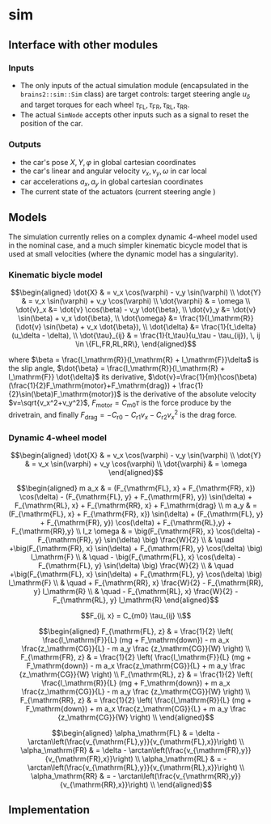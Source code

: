 # sim

## Interface with other modules

### Inputs

- The only inputs of the actual simulation module (encapsulated in the `brains2::sim::Sim` class) are target controls: target steering angle $u_\delta$ and target torques for each wheel $\tau_\mathrm{FL}, \tau_\mathrm{FR}, \tau_\mathrm{RL}, \tau_\mathrm{RR}$.
- The actual `SimNode` accepts other inputs such as a signal to reset the position of the car.

### Outputs

- the car's pose $X,Y,\varphi$ in global cartesian coordinates
- the car's linear and angular velocity $v_x,v_y,\omega$ in car local
- car accelerations $a_x,a_y$ in global cartesian coordinates
- The current state of the actuators (current steering angle )

## Models

The simulation currently relies on a complex dynamic 4-wheel model used in the nominal case, and a much simpler kinematic bicycle model that is used at small velocities (where the dynamic model has a singularity).

### Kinematic biycle model

```math
\begin{aligned}
\dot{X} & = v_x \cos(\varphi) - v_y \sin(\varphi) \\
\dot{Y} & = v_x \sin(\varphi) + v_y \cos(\varphi) \\
\dot{\varphi} & = \omega \\
\dot{v}_x &= \dot{v} \cos(\beta) - v_y \dot{\beta}, \\
\dot{v}_y &= \dot{v} \sin(\beta) + v_x \dot{\beta}, \\
\dot{\omega} &= \frac{1}{l_\mathrm{R}}(\dot{v} \sin(\beta) + v_x \dot{\beta}), \\
\dot{\delta} &= \frac{1}{t_\delta}(u_\delta - \delta), \\
\dot{\tau}_{ij} & = \frac{1}{t_\tau}(u_\tau - \tau_{ij}), \, ij \in \{FL,FR,RL,RR\},
\end{aligned}
```

where $\beta = \frac{l_\mathrm{R}}{l_\mathrm{R} + l_\mathrm{F}}\delta$ is the slip angle, $\dot{\beta} = \frac{l_\mathrm{R}}{l_\mathrm{R} + l_\mathrm{F}} \dot{\delta}$ its derivative,
$\dot{v}=\frac{1}{m}(\cos(\beta) (\frac{1}{2}F_\mathrm{motor}+F_\mathrm{drag}) + \frac{1}{2}\sin(\beta)F_\mathrm{motor})$ is the
derivative of the absolute velocity $v=\sqrt{v_x^2+v_y^2}$, $F_\mathrm{motor}=C_\mathrm{m0}\tau$ is the force produce by the drivetrain,
and finally $F_\mathrm{drag}=-C_\mathrm{r0} - C_\mathrm{r1} v_x - C_\mathrm{r2} v_x^2$ is the drag force.

### Dynamic 4-wheel model

```math
\begin{aligned}
\dot{X} & = v_x \cos(\varphi) - v_y \sin(\varphi) \\
\dot{Y} & = v_x \sin(\varphi) + v_y \cos(\varphi) \\
\dot{\varphi} & = \omega 
\end{aligned}
```

```math
\begin{aligned}
m a_x & = (F_{\mathrm{FL}, x} + F_{\mathrm{FR}, x}) \cos(\delta) - (F_{\mathrm{FL}, y} + F_{\mathrm{FR}, y}) \sin(\delta) + F_{\mathrm{RL}, x} + F_{\mathrm{RR}, x} + F_\mathrm{drag}  \\
m a_y & =  (F_{\mathrm{FL}, x} + F_{\mathrm{FR}, x}) \sin(\delta) + (F_{\mathrm{FL}, y} + F_{\mathrm{FR}, y}) \cos(\delta) + F_{\mathrm{RL},y} + F_{\mathrm{RR},y} \\ 
I_z \omega & =  \big(F_{\mathrm{FR}, x} \cos(\delta) - F_{\mathrm{FR}, y} \sin(\delta) \big) \frac{W}{2} \\
           & \quad +\big(F_{\mathrm{FR}, x} \sin(\delta) + F_{\mathrm{FR}, y} \cos(\delta) \big) l_\mathrm{F} \\
           & \quad - \big(F_{\mathrm{FL}, x} \cos(\delta) - F_{\mathrm{FL}, y} \sin(\delta) \big) \frac{W}{2}  \\
           & \quad +\big(F_{\mathrm{FL}, x} \sin(\delta) + F_{\mathrm{FL}, y} \cos(\delta) \big) l_\mathrm{F} \\
           & \quad + F_{\mathrm{RR}, x} \frac{W}{2} - F_{\mathrm{RR}, y} l_\mathrm{R} \\
           & \quad - F_{\mathrm{RL}, x} \frac{W}{2} - F_{\mathrm{RL}, y} l_\mathrm{R} 
\end{aligned}
```

```math
F_{ij, x}  = C_{m0} \tau_{ij} \\
```

```math
\begin{aligned}
F_{\mathrm{FL}, z} & = \frac{1}{2} \left(  \frac{l_\mathrm{F}}{L} (mg + F_\mathrm{down}) - m a_x \frac{z_\mathrm{CG}}{L} - m a_y \frac {z_\mathrm{CG}}{W} \right) \\
F_{\mathrm{FR}, z} & = \frac{1}{2} \left(  \frac{l_\mathrm{F}}{L} (mg + F_\mathrm{down}) - m a_x \frac{z_\mathrm{CG}}{L} + m a_y \frac {z_\mathrm{CG}}{W} \right) \\
F_{\mathrm{RL}, z} & = \frac{1}{2} \left(  \frac{l_\mathrm{R}}{L} (mg + F_\mathrm{down}) + m a_x \frac{z_\mathrm{CG}}{L} - m a_y \frac {z_\mathrm{CG}}{W} \right) \\
F_{\mathrm{RR}, z} & = \frac{1}{2} \left(  \frac{l_\mathrm{R}}{L} (mg + F_\mathrm{down}) + m a_x \frac{z_\mathrm{CG}}{L} + m a_y \frac {z_\mathrm{CG}}{W} \right) \\
\end{aligned}
```

```math
\begin{aligned}
\alpha_\mathrm{FL} & = \delta - \arctan\left(\frac{v_{\mathrm{FL},y}}{v_{\mathrm{FL},x}}\right) \\ 
\alpha_\mathrm{FR} & = \delta - \arctan\left(\frac{v_{\mathrm{FR},y}}{v_{\mathrm{FR},x}}\right) \\ 
\alpha_\mathrm{RL} & = - \arctan\left(\frac{v_{\mathrm{RL},y}}{v_{\mathrm{RL},x}}\right) \\ 
\alpha_\mathrm{RR} & = - \arctan\left(\frac{v_{\mathrm{RR},y}}{v_{\mathrm{RR},x}}\right) \\ 
\end{aligned}
```

## Implementation